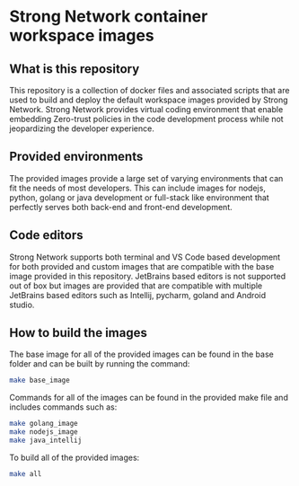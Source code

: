 

# Strong Network container workspace images
## What is this repository
This repository is a collection of docker files and associated scripts that are used to build and deploy the default workspace images provided by Strong Network. Strong Network provides virtual coding environment that enable embedding Zero-trust policies in the code development process while not jeopardizing the developer experience.

##  Provided environments
The provided images provide a large set of varying environments that can fit the needs of most developers. This can include images for nodejs, python, golang or java development or full-stack like environment that perfectly serves both back-end and front-end development. 

## Code editors
Strong Network supports both terminal and VS Code based development for both provided and custom images that are compatible with the base image provided in this repository. JetBrains based editors is not supported out of box but images are provided that are compatible with multiple JetBrains based editors such as Intellij, pycharm, goland and Android studio.

## How to build the images
The base image for all of the provided images can be found in the base folder and can be built by running the command:
```bash
make base_image
```
Commands for all of the images can be found in the provided make file and includes commands such as:
```bash
make golang_image
make nodejs_image
make java_intellij
```

To build all of the provided images:
```bash
make all
```

